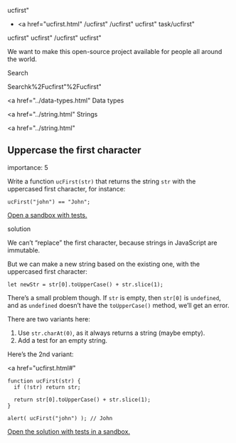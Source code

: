 ucfirst"

-   <a href="ucfirst.html"
    /ucfirst"
    /ucfirst"
    ucfirst"
    task/ucfirst"

<!-- -->

ucfirst"
ucfirst"
/ucfirst"
ucfirst"

We want to make this open-source project available for people all around the world.

Search

Searchk%2Fucfirst"%2Fucfirst" </a>

<a href="../data-types.html" Data types</span></a>

<a href="../string.html" Strings</span></a>

<a href="../string.html"

## Uppercase the first character

<span class="task__importance" title="How important is the task, from 1 to 5">importance: 5</span>

Write a function `ucFirst(str)` that returns the string `str` with the uppercased first character, for instance:

    ucFirst("john") == "John";

[Open a sandbox with tests.](https://plnkr.co/edit/T9YVunJx5H2UaD1d?p=preview)

solution

We can’t “replace” the first character, because strings in JavaScript are immutable.

But we can make a new string based on the existing one, with the uppercased first character:

    let newStr = str[0].toUpperCase() + str.slice(1);

There’s a small problem though. If `str` is empty, then `str[0]` is `undefined`, and as `undefined` doesn’t have the `toUpperCase()` method, we’ll get an error.

There are two variants here:

1.  Use `str.charAt(0)`, as it always returns a string (maybe empty).
2.  Add a test for an empty string.

Here’s the 2nd variant:

<a href="ucfirst.html#"
<a href="ucfirst.html#" class="toolbar__button toolbar__button_edit" title="open in sandbox"></a>

    function ucFirst(str) {
      if (!str) return str;

      return str[0].toUpperCase() + str.slice(1);
    }

    alert( ucFirst("john") ); // John

[Open the solution with tests in a sandbox.](https://plnkr.co/edit/6d1AG4rJGgLKmI3E?p=preview)

